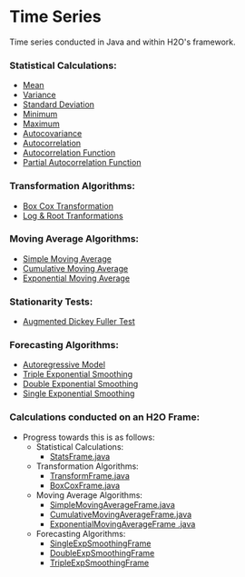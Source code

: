 # Time Series

Time series conducted in Java and within H2O's framework.

### Statistical Calculations:
- [Mean](https://github.com/navdeep-G/timeseries-java/blob/master/src/main/java/util/Stats.java#L11)
- [Variance](https://github.com/navdeep-G/timeseries-java/blob/master/src/main/java/util/Stats.java#L23)
- [Standard Deviation](https://github.com/navdeep-G/timeseries-java/blob/master/src/main/java/util/Stats.java#L37)
- [Minimum](https://github.com/navdeep-G/timeseries-java/blob/master/src/main/java/util/Stats.java#L49)
- [Maximum](https://github.com/navdeep-G/timeseries-java/blob/master/src/main/java/util/Stats.java#L54)
- [Autocovariance](https://github.com/navdeep-G/timeseries-java/blob/master/src/main/java/util/Stats.java#L59) 
- [Autocorrelation](https://github.com/navdeep-G/timeseries-java/blob/master/src/main/java/util/Stats.java#L76)
- [Autocorrelation Function](https://github.com/navdeep-G/timeseries-java/blob/master/src/main/java/util/Stats.java#L83)
- [Partial Autocorrelation Function](https://github.com/navdeep-G/timeseries-java/blob/master/src/main/java/util/Stats.java#L94)

### Transformation Algorithms:
- [Box Cox Transformation](https://github.com/navdeep-G/timeseries-java/blob/master/src/main/java/transform/BoxCox.java)
- [Log & Root Tranformations](https://github.com/navdeep-G/timeseries-java/blob/master/src/main/java/transform/Transform.java)

### Moving Average Algorithms:
- [Simple Moving Average](https://github.com/navdeep-G/timeseries-java/blob/master/src/main/java/movingaverage/SimpleMovingAverage.java)
- [Cumulative Moving Average](https://github.com/navdeep-G/timeseries-java/blob/master/src/main/java/movingaverage/CumulativeMovingAverage.java)
- [Exponential Moving Average](https://github.com/navdeep-G/timeseries-java/blob/master/src/main/java/movingaverage/ExponentialMovingAverage.java)

### Stationarity Tests:
- [Augmented Dickey Fuller Test](https://github.com/navdeep-G/timeseries-java/blob/master/src/main/java/tests/AugmentedDickeyFuller.java) 

### Forecasting Algorithms:
- [Autoregressive Model](https://github.com/navdeep-G/timeseries-java/blob/master/src/main/java/algos/AutoRegression.java)
- [Triple Exponential Smoothing](https://github.com/navdeep-G/timeseries-java/blob/master/src/main/java/algos/TripleExpSmoothing.java)
- [Double Exponential Smoothing](https://github.com/navdeep-G/timeseries-java/blob/master/src/main/java/algos/DoubleExpSmoothing.java)
- [Single Exponential Smoothing](https://github.com/navdeep-G/timeseries-java/blob/master/src/main/java/algos/SingleExpSmoothing.java)

### Calculations conducted on an H2O Frame:
- Progress towards this is as follows:
  - Statistical Calculations:
    - [StatsFrame.java](https://github.com/navdeep-G/timeseries-java/blob/master/src/main/java/util/frame/StatsFrame.java)
  - Transformation Algorithms: 
    - [TransformFrame.java](https://github.com/navdeep-G/timeseries-java/blob/master/src/main/java/transform/frame/TransformFuncsFrame.java)
    - [BoxCoxFrame.java](https://github.com/navdeep-G/timeseries-java/blob/master/src/main/java/transform/frame/BoxCoxFrame.java)
  - Moving Average Algorithms:
    - [SimpleMovingAverageFrame.java](https://github.com/navdeep-G/timeseries-java/blob/master/src/main/java/movingaverage/frame/SimpleMovingAverageFrame.java) 
    - [CumulativeMovingAverageFrame.java](https://github.com/navdeep-G/timeseries-java/blob/master/src/main/java/movingaverage/frame/CumulativeMovingAverageFrame.java)
    - [ExponentialMovingAverageFrame .java](https://github.com/navdeep-G/timeseries-java/blob/master/src/main/java/movingaverage/frame/ExponentialMovingAverageFrame.java)
  - Forecasting Algorithms:
    - [SingleExpSmoothingFrame](https://github.com/navdeep-G/timeseries-java/blob/master/src/main/java/algos/frame/SingleExpSmoothingFrame.java)
    - [DoubleExpSmoothingFrame](https://github.com/navdeep-G/timeseries-java/blob/master/src/main/java/algos/frame/DoubleExpSmoothingFrame.java)
    - [TripleExpSmoothingFrame](https://github.com/navdeep-G/timeseries-java/blob/master/src/main/java/algos/frame/TripleExpSmoothingFrame.java)
